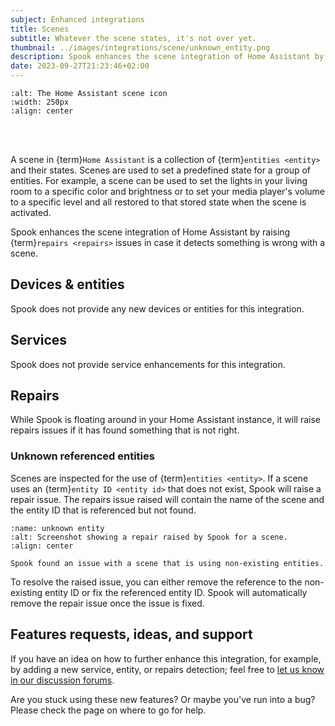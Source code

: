 ```yaml
---
subject: Enhanced integrations
title: Scenes
subtitle: Whatever the scene states, it's not over yet.
thumbnail: ../images/integrations/scene/unknown_entity.png
description: Spook enhances the scene integration of Home Assistant by raising repairs issues, in case it detects something is wrong with a scene, like for example, used non-existing entities.
date: 2023-09-27T21:23:46+02:00
---
```


```{image} https://brands.home-assistant.io/scene/logo.png
:alt: The Home Assistant scene icon
:width: 250px
:align: center
```

<br><br>

A scene in {term}`Home Assistant` is a collection of {term}`entities <entity>` and their states. Scenes are used to set a predefined state for a group of entities. For example, a scene can be used to set the lights in your living room to a specific color and brightness or to set your media player's volume to a specific level and all restored to that stored state when the scene is activated.

Spook enhances the scene integration of Home Assistant by raising {term}`repairs <repairs>` issues in case it detects something is wrong with a scene.

## Devices & entities

Spook does not provide any new devices or entities for this integration.

## Services

Spook does not provide service enhancements for this integration.

## Repairs

While Spook is floating around in your Home Assistant instance, it will raise repairs issues if it has found something that is not right.

### Unknown referenced entities

Scenes are inspected for the use of {term}`entities <entity>`. If a scene uses an {term}`entity ID <entity id>` that does not exist, Spook will raise a repair issue. The repairs issue raised will contain the name of the scene and the entity ID that is referenced but not found.

```{figure} ../images/integrations/scene/unknown_entity.png
:name: unknown entity
:alt: Screenshot showing a repair raised by Spook for a scene.
:align: center

Spook found an issue with a scene that is using non-existing entities.
```

To resolve the raised issue, you can either remove the reference to the non-existing entity ID or fix the referenced entity ID. Spook will automatically remove the repair issue once the issue is fixed.

## Features requests, ideas, and support

If you have an idea on how to further enhance this integration, for example, by adding a new service, entity, or repairs detection; feel free to [let us know in our discussion forums](https://github.com/frenck/spook/discussions).

Are you stuck using these new features? Or maybe you've run into a bug? Please check the [](../support) page on where to go for help.
